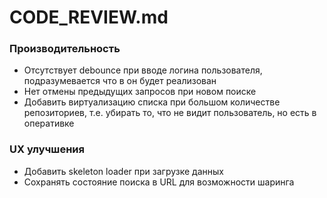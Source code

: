 # CODE_REVIEW.md

### Производительность

- Отсутствует debounce при вводе логина пользователя, подразумевается что в <SearchInput /> он будет реализован
- Нет отмены предыдущих запросов при новом поиске
- Добавить виртуализацию списка при большом количестве репозиториев, т.е. убирать то, что не видит пользователь, но есть в оперативке

### UX улучшения

- Добавить skeleton loader при загрузке данных
- Сохранять состояние поиска в URL для возможности шаринга
